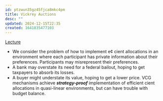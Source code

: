 ```yaml
---
id: ptzwun35gz45fjca8mkc4pm
title: Vickrey Auctions
desc: ""
updated: 2024-12-15T22:35
created: 1641835477103
---
```



[Lecture](https://web.stanford.edu/~jdlevin/Econ%20285/Vickrey%20Auction.pdf)

* We consider the problem of how to implement e¢ cient allocations in
an environment where each participant has private information about
their preferences. Participants may misrepresent their preferences.
* A bank may overstate its need for a federal bailout, hoping to get
taxpayers to absorb its losses.
* A buyer might understate its value, hoping to get a lower price.
VCG mechanisms achieve __*strategy-proof*__ implementation of efficient cient
allocations in quasi-linear environments, but can have trouble with
budget balance.






